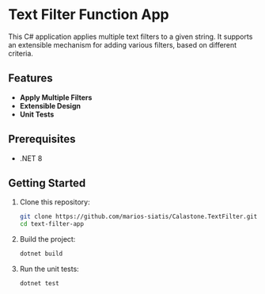 # Text Filter Function App 

This C# application applies multiple text filters to a given string. It supports an extensible mechanism for adding various filters, based on different criteria.

## Features

- **Apply Multiple Filters** 
- **Extensible Design**
- **Unit Tests**

## Prerequisites
- .NET 8

## Getting Started
1. Clone this repository:
    ```bash
    git clone https://github.com/marios-siatis/Calastone.TextFilter.git
    cd text-filter-app
    ```

2. Build the project:
    ```bash
    dotnet build
    ```

3. Run the unit tests:
    ```bash
    dotnet test

